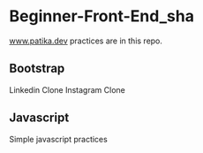 # Beginner-Front-End_sha
www.patika.dev practices are in this repo. 

## Bootstrap
Linkedin Clone
Instagram Clone


## Javascript
Simple javascript practices
